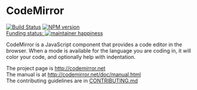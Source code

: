 # CodeMirror
[![Build Status](https://travis-ci.org/codemirror/CodeMirror.svg)](https://travis-ci.org/codemirror/CodeMirror)
[![NPM version](https://img.shields.io/npm/v/codemirror.svg)](https://www.npmjs.org/package/codemirror)  
[Funding status: ![maintainer happiness](https://marijnhaverbeke.nl/fund/status_s.png)](https://marijnhaverbeke.nl/fund/)

CodeMirror is a JavaScript component that provides a code editor in
the browser. When a mode is available for the language you are coding
in, it will color your code, and optionally help with indentation.

The project page is http://codemirror.net  
The manual is at http://codemirror.net/doc/manual.html  
The contributing guidelines are in [CONTRIBUTING.md](https://github.com/ShawSun1/codemirror/CodeMirror/blob/master/CONTRIBUTING.md)
